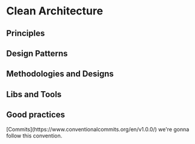 <h1>Clean Architecture</h1>

<h2>Principles</h2>

<h2>Design Patterns</h2>

<h2>Methodologies and Designs</h2>

<h2>Libs and Tools</h2>

<h2>Good practices</h2>
[Commits](https://www.conventionalcommits.org/en/v1.0.0/) we're gonna follow this convention.
